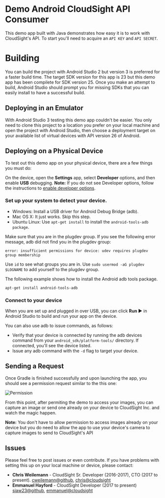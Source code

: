 # Demo Android CloudSight API Consumer

This demo app built with Java demonstrates how easy it is to work with CloudSight's API. To start you'll need to acquire an `API KEY` and `API SECRET`.

# Building

You can build the project with Android Studio 2 but version 3 is preferred for a faster build time. The target SDK version for this app is 23 but this demo app has been compilete for SDK version 25. Once you make an attempt to build, Android Studio should prompt you for missing SDKs that you can easily install to have a successful build.

## Deploying in an Emulator
With Android Studio 3 testing this demo app couldn't be easier. You only need to clone this project to a location you prefer on your local machine and open the project with Android Studio, then choose a deployment target on your available list of virtual devices with API version 26 of Android.

## Deploying on a Physical Device
To test out this demo app on your physical device, there are a few things you must do:

On the device, open the **Settings** app, select **Developer** options, and then enable **USB** debugging.
**Note:** If you do not see Developer options, follow the instructions to [enable developer options](https://developer.android.com/studio/debug/dev-options.html).

### Set up your system to detect your device.
- Windows: Install a USB driver for Android Debug Bridge (adb).
- Mac OS X: It just works. Skip this step.
- Ubuntu Linux: Use `apt-get install` to install the `android-tools-adb package`.

Make sure that you are in the plugdev group. If you see the following error message, adb did not find you in the plugdev group:

`error: insufficient permissions for device: udev requires plugdev group membership`

Use `id` to see what groups you are in. Use `sudo usermod -aG plugdev $LOGNAME` to add yourself to the plugdev group.

The following example shows how to install the Android adb tools package.

`apt-get install android-tools-adb`

### Connect to your device
When you are set up and plugged in over USB, you can click **Run ▶︎** in Android Studio to build and run your app on the device.

You can also use adb to issue commands, as follows:

- Verify that your device is connected by running the adb devices command from your `android_sdk/platform-tools/` directory. If connected, you'll see the device listed.
- Issue any adb command with the `-d` flag to target your device.

## Sending a Request

Once Gradle is finished successfully and upon launching the app, you should see a permission request similar to the this one: 

<img src="https://raw.githubusercontent.com/cloudsight/cloudsight-android-demo/add_readme/permission.png" alt="Permission" />

From this point, after permiting the demo to access your images, you can capture an image or send one already on your device to CloudSight Inc. and watch the magic happen.

**Note:** You don't have to allow permission to access images already on your device but you do need to allow the app to use your device's camera to capture images to send to CloudSight's API

## Issues

Please feel free to post issues or even contribute. If you have problems with setting this up on your local machine or device, please contact:

* **Chris Weilemann** - CloudSight Sr. Developer (2016-2017), CTO (2017 to present). [cweilemann@github](https://github.com/cweilemann), [chris@cloudsight](mailto:chris@cloudsight.ai)
* **Emmanuel Hayford** - CloudSight Developer (2017 to present) [siaw23@github](https://github.com/siaw23), [emmanuel@cloudsight](mailto:emmanuel@cloudsight.ai)